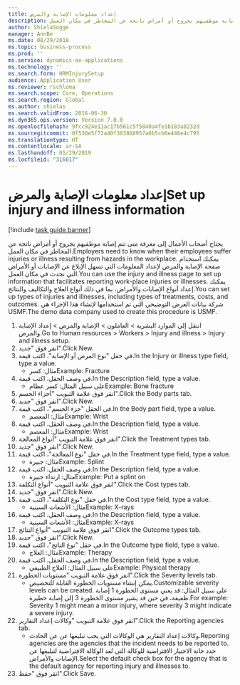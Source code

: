 ```yaml
---
title: إعداد معلومات الإصابة والمرض
description: يحتاج أصحاب الأعمال إلى معرفة متى تتم إصابة موظفيهم بجروح أو أمراض ناتجة عن المخاطر في مكان العمل.
author: ShielaSogge
manager: AnnBe
ms.date: 08/29/2018
ms.topic: business-process
ms.prod: ''
ms.service: dynamics-ax-applications
ms.technology: ''
ms.search.form: HRMInjurySetup
audience: Application User
ms.reviewer: rschloma
ms.search.scope: Core, Operations
ms.search.region: Global
ms.author: shielas
ms.search.validFrom: 2016-06-30
ms.dyn365.ops.version: Version 7.0.0
ms.openlocfilehash: 9fcc924e11ac17b561c5f5840a4fe1b183a8232d
ms.sourcegitcommit: 0f530e5f72a40f383868957a6b5cb0e446e4c795
ms.translationtype: HT
ms.contentlocale: ar-SA
ms.lasthandoff: 01/29/2019
ms.locfileid: "316017"
---
```

# <a name="set-up-injury-and-illness-information"></a><span data-ttu-id="b3573-103">إعداد معلومات الإصابة والمرض</span><span class="sxs-lookup"><span data-stu-id="b3573-103">Set up injury and illness information</span></span>

[!include [task guide banner](../../includes/task-guide-banner.md)]

<span data-ttu-id="b3573-104">يحتاج أصحاب الأعمال إلى معرفة متى تتم إصابة موظفيهم بجروح أو أمراض ناتجة عن المخاطر في مكان العمل.</span><span class="sxs-lookup"><span data-stu-id="b3573-104">Employers need to know when their employees suffer injuries or illness resulting from hazards in the workplace.</span></span> <span data-ttu-id="b3573-105">يمكنك استخدام صفحة الإصابة والمرض لإعداد المعلومات التي تسهل الإبلاغ عن الإصابات أو الأمراض التي تحدث في مكان العمل.</span><span class="sxs-lookup"><span data-stu-id="b3573-105">You can use the injury and illness page to set up information that facilitates reporting work-place injuries or illnesses.</span></span> <span data-ttu-id="b3573-106">يمكنك إعداد أنواع الإصابات والأمراض، بما في ذلك أنواع العلاج والتكاليف والنتائج.</span><span class="sxs-lookup"><span data-stu-id="b3573-106">You can set up types of injuries and illnesses, including types of treatments, costs, and outcomes.</span></span> <span data-ttu-id="b3573-107">شركة بيانات العرض التوضيحي التي تم استخدامها لإنشاء هذا الإجراء هي USMF.</span><span class="sxs-lookup"><span data-stu-id="b3573-107">The demo data company used to create this procedure is USMF.</span></span>

1. <span data-ttu-id="b3573-108">انتقل إلى الموارد البشرية > العاملون‬ > الإصابة والمرض > إعداد الإصابة والمرض.</span><span class="sxs-lookup"><span data-stu-id="b3573-108">Go to Human resources > Workers > Injury and illness > Injury and illness setup.</span></span>
2. <span data-ttu-id="b3573-109">انقر فوق "جديد".</span><span class="sxs-lookup"><span data-stu-id="b3573-109">Click New.</span></span>
3. <span data-ttu-id="b3573-110">في حقل "نوع المرض أو الإصابة"، اكتب قيمة.</span><span class="sxs-lookup"><span data-stu-id="b3573-110">In the Injury or illness type field, type a value.</span></span>
    * <span data-ttu-id="b3573-111">مثال: كسر</span><span class="sxs-lookup"><span data-stu-id="b3573-111">Example: Fracture</span></span>  
4. <span data-ttu-id="b3573-112">في وصف الحقل، اكتب قيمة.</span><span class="sxs-lookup"><span data-stu-id="b3573-112">In the Description field, type a value.</span></span>
    * <span data-ttu-id="b3573-113">على سبيل المثال: كسر عظام</span><span class="sxs-lookup"><span data-stu-id="b3573-113">Example: Bone fracture</span></span>  
5. <span data-ttu-id="b3573-114">انقر فوق علامة التبويب "أجزاء الجسم".</span><span class="sxs-lookup"><span data-stu-id="b3573-114">Click the Body parts tab.</span></span>
6. <span data-ttu-id="b3573-115">انقر فوق "جديد".</span><span class="sxs-lookup"><span data-stu-id="b3573-115">Click New.</span></span>
7. <span data-ttu-id="b3573-116">في الحقل "جزء الجسم"، اكتب قيمة.</span><span class="sxs-lookup"><span data-stu-id="b3573-116">In the Body part field, type a value.</span></span>
    * <span data-ttu-id="b3573-117">مثال: المعصم</span><span class="sxs-lookup"><span data-stu-id="b3573-117">Example: Wrist</span></span>  
8. <span data-ttu-id="b3573-118">في وصف الحقل، اكتب قيمة.</span><span class="sxs-lookup"><span data-stu-id="b3573-118">In the Description field, type a value.</span></span>
    * <span data-ttu-id="b3573-119">مثال: المعصم</span><span class="sxs-lookup"><span data-stu-id="b3573-119">Example: Wrist</span></span>  
9. <span data-ttu-id="b3573-120">انقر فوق علامة التبويب "أنواع المعالجة".</span><span class="sxs-lookup"><span data-stu-id="b3573-120">Click the Treatment types tab.</span></span>
10. <span data-ttu-id="b3573-121">انقر فوق "جديد".</span><span class="sxs-lookup"><span data-stu-id="b3573-121">Click New.</span></span>
11. <span data-ttu-id="b3573-122">في حقل "نوع المعالجة"، اكتب قيمة.</span><span class="sxs-lookup"><span data-stu-id="b3573-122">In the Treatment type field, type a value.</span></span>
    * <span data-ttu-id="b3573-123">مثال: جبيرة</span><span class="sxs-lookup"><span data-stu-id="b3573-123">Example: Splint</span></span>  
12. <span data-ttu-id="b3573-124">في وصف الحقل، اكتب قيمة.</span><span class="sxs-lookup"><span data-stu-id="b3573-124">In the Description field, type a value.</span></span>
    * <span data-ttu-id="b3573-125">مثال: ارتداء جبيرة</span><span class="sxs-lookup"><span data-stu-id="b3573-125">Example: Put a splint on</span></span>  
13. <span data-ttu-id="b3573-126">انقر فوق علامة التبويب "أنواع التكلفة‬".</span><span class="sxs-lookup"><span data-stu-id="b3573-126">Click the Cost types tab.</span></span>
14. <span data-ttu-id="b3573-127">انقر فوق "جديد".</span><span class="sxs-lookup"><span data-stu-id="b3573-127">Click New.</span></span>
15. <span data-ttu-id="b3573-128">في حقل "نوع التكلفة"، اكتب قيمة.</span><span class="sxs-lookup"><span data-stu-id="b3573-128">In the Cost type field, type a value.</span></span>
    * <span data-ttu-id="b3573-129">مثال: الأشعات السينية</span><span class="sxs-lookup"><span data-stu-id="b3573-129">Example: X-rays</span></span>  
16. <span data-ttu-id="b3573-130">في وصف الحقل، اكتب قيمة.</span><span class="sxs-lookup"><span data-stu-id="b3573-130">In the Description field, type a value.</span></span>
    * <span data-ttu-id="b3573-131">مثال: الأشعات السينية</span><span class="sxs-lookup"><span data-stu-id="b3573-131">Example: X-rays</span></span>  
17. <span data-ttu-id="b3573-132">انقر فوق علامة التبويب "أنواع النتائج".</span><span class="sxs-lookup"><span data-stu-id="b3573-132">Click the Outcome types tab.</span></span>
18. <span data-ttu-id="b3573-133">انقر فوق "جديد".</span><span class="sxs-lookup"><span data-stu-id="b3573-133">Click New.</span></span>
19. <span data-ttu-id="b3573-134">في حقل "نوع الناتج"، اكتب قيمة.</span><span class="sxs-lookup"><span data-stu-id="b3573-134">In the Outcome type field, type a value.</span></span>
    * <span data-ttu-id="b3573-135">مثال: العلاج</span><span class="sxs-lookup"><span data-stu-id="b3573-135">Example: Therapy</span></span>  
20. <span data-ttu-id="b3573-136">في وصف الحقل، اكتب قيمة.</span><span class="sxs-lookup"><span data-stu-id="b3573-136">In the Description field, type a value.</span></span>
    * <span data-ttu-id="b3573-137">على سبيل المثال: العلاج الطبيعي</span><span class="sxs-lookup"><span data-stu-id="b3573-137">Example: Physical therapy</span></span>  
21. <span data-ttu-id="b3573-138">انقر فوق علامة التبويب "مستويات الخطورة".</span><span class="sxs-lookup"><span data-stu-id="b3573-138">Click the Severity levels tab.</span></span>
    * <span data-ttu-id="b3573-139">يمكن إنشاء مستويات الخطورة القابلة للتخصيص.</span><span class="sxs-lookup"><span data-stu-id="b3573-139">Customizable severity levels can be created.</span></span> <span data-ttu-id="b3573-140">على سبيل المثال: قد يعني مستوى الخطورة 1 إصابة طفيفة، في حين قد يشير مستوى الخطورة 3 إلى إصابة خطيرة.</span><span class="sxs-lookup"><span data-stu-id="b3573-140">For example: Severity 1 might mean a minor injury, where severity 3 might indicate a severe injury.</span></span>  
22. <span data-ttu-id="b3573-141">انقر فوق علامة التبويب "وكالات إعداد التقارير".</span><span class="sxs-lookup"><span data-stu-id="b3573-141">Click the Reporting agencies tab.</span></span>
    * <span data-ttu-id="b3573-142">وكالات إعداد التقارير هي الوكالات التي يجب تبليغها عن عن الحادث.</span><span class="sxs-lookup"><span data-stu-id="b3573-142">Reporting agencies are the agencies that the incident needs to be reported to.</span></span> <span data-ttu-id="b3573-143">حدد خانة الاختيار الافتراضية للوكالة التي تُعد الوكالة الافتراضية لتبليغها عن الإصابات والأمراض.</span><span class="sxs-lookup"><span data-stu-id="b3573-143">Select the default check box for the agency that is the default agency for reporting injury and illnesses to.</span></span>  
23. <span data-ttu-id="b3573-144">انقر فوق "حفظ".</span><span class="sxs-lookup"><span data-stu-id="b3573-144">Click Save.</span></span>

